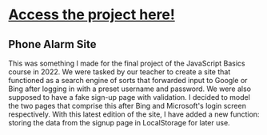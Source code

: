 # [Access the project here!](https://hansaguilar445.github.io/Search-Engine-Site/)
## Phone Alarm Site
This was something I made for the final project of the JavaScript Basics course in 2022. We were tasked by our teacher to create a site that
functioned as a search engine of sorts that forwarded input to Google or Bing after logging in with a preset username and password. We were
also supposed to have a fake sign-up page with validation. I decided to model the two pages that comprise this after Bing and Microsoft's 
login screen respectively. With this latest edition of the site, I have added a new function: storing the data from the signup page in LocalStorage
for later use.